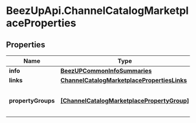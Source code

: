 # BeezUpApi.ChannelCatalogMarketplaceProperties

## Properties
Name | Type | Description | Notes
------------ | ------------- | ------------- | -------------
**info** | [**BeezUPCommonInfoSummaries**](BeezUPCommonInfoSummaries.md) |  | [optional] 
**links** | [**ChannelCatalogMarketplacePropertiesLinks**](ChannelCatalogMarketplacePropertiesLinks.md) |  | 
**propertyGroups** | [**[ChannelCatalogMarketplacePropertyGroup]**](ChannelCatalogMarketplacePropertyGroup.md) | The groups settings with constraints | 


